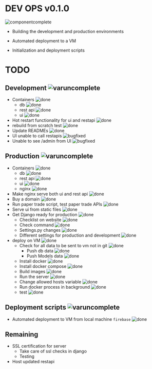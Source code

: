 # DEV OPS v0.1.0

![componentcomplete]

- Building the development and production environments

- Automated deployment to a VM

- Initialization and deployment scripts

# TODO

## Development ![varuncomplete]
- Containers ![done]
  - db ![done]
  - rest api ![done]
  - ui ![done]
- Hot restart functionality for ui and restapi ![done]
- rebuild from scratch test ![done]
- Update READMEs ![done]
- UI unable to call restapis ![bugfixed]
- Unable to see /admin from UI ![bugfixed]

## Production ![varuncomplete]
- Containers ![done]
  - db ![done]
  - rest api ![done]
  - ui ![done]
  - nginx ![done]
- Make nginx serve both ui and rest api ![done]
- Buy a domain ![done]
- Run paper trade script, test paper trade APIs ![done]
- Serve ui from static files ![done]
- Get Django ready for production ![done]
  - Checklist on website ![done]
  - Check command ![done]
  - Settings.py changes ![done]
  - Different settings for production and development ![done]
- deploy on VM ![done]
  - Check for all data to be sent to vm not in git ![done]
    - Push db data ![done]
    - Push Models data ![done]
  - Install docker ![done]
  - Install docker compose ![done]
  - Build images ![done]
  - Run the server ![done]
  - Change allowed hosts variable ![done]
  - Run docker process in background ![done]
  - test ![done]

## Deployment scripts ![varuncomplete]
- Automated deployment to VM from local machine `firebase` ![done]

## Remaining
- SSL certification for server
  - Take care of ssl checks in django
  - Testing
- Host updated restapi

[done]: https://img.shields.io/badge/DONE-brightgreen
[incomplete]: https://img.shields.io/badge/INCOMPLETE-red
[varunincomplete]: https://img.shields.io/badge/VARUN-INCOMPLETE-red
[varuncomplete]: https://img.shields.io/badge/VARUN-COMPLETE-brightgreen
[dishaincomplete]: https://img.shields.io/badge/DISHA-INCOMPLETE-red
[dishacomplete]: https://img.shields.io/badge/DISHA-COMPLETE-brightgreen
[samrudhiincomplete]: https://img.shields.io/badge/SAMRUDHI-INCOMPLETE-red
[samrudhicomplete]: https://img.shields.io/badge/SAMRUDHI-COMPLETE-brightgreen
[hritikincomplete]: https://img.shields.io/badge/HRITIK-INCOMPLETE-red
[hritikcomplete]: https://img.shields.io/badge/HRITIK-COMPLETE-brightgreen
[bug]: https://img.shields.io/badge/BUG-red
[bugfixed]: https://img.shields.io/badge/BUG-FIXED-brightgreen
[featureincomplete]: https://img.shields.io/badge/FEATURE-INCOMPLETE-red
[featurecomplete]: https://img.shields.io/badge/FEATURE-COMPLETE-brightgreen
[componentincomplete]: https://img.shields.io/badge/COMPONENT-INCOMPLETE-red
[componentcomplete]: https://img.shields.io/badge/COMPONENT-COMPLETE-brightgreen
[phasecomplete]: https://img.shields.io/badge/PHASE-COMPLETE-brightgreen
[phaseincomplete]: https://img.shields.io/badge/PHASE-INCOMPLETE-red
[meetingincomplete]: https://img.shields.io/badge/MEETING-INCOMPLETE-red
[docincomplete]: https://img.shields.io/badge/DOC-INCOMPLETE-red
[doccomplete]: https://img.shields.io/badge/DOC-COMPLETE-brightgreen
